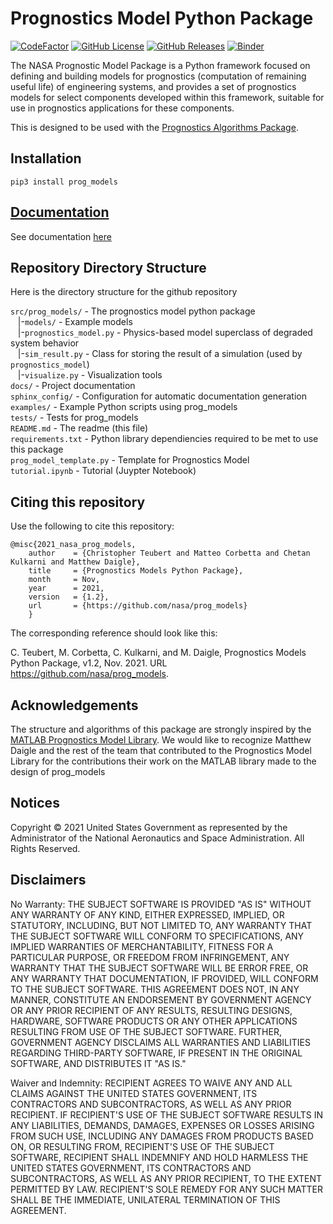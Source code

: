 # Prognostics Model Python Package
[![CodeFactor](https://www.codefactor.io/repository/github/nasa/prog_models/badge)](https://www.codefactor.io/repository/github/nasa/prog_models)
[![GitHub License](https://img.shields.io/badge/License-NOSA-green)](https://github.com/nasa/prog_models/blob/master/license.pdf)
[![GitHub Releases](https://img.shields.io/github/release/nasa/prog_models.svg)](https://github.com/nasa/prog_models/releases)
[![Binder](https://mybinder.org/badge_logo.svg)](https://mybinder.org/v2/gh/nasa/prog_models/HEAD?tutorial.ipynb)

The NASA Prognostic Model Package is a Python framework focused on defining and building models for prognostics (computation of remaining useful life) of engineering systems, and provides a set of prognostics models for select components developed within this framework, suitable for use in prognostics applications for these components.

This is designed to be used with the [Prognostics Algorithms Package](https://github.com/nasa/prog_algs).

## Installation 
`pip3 install prog_models`

## [Documentation](https://nasa.github.io/prog_models/)
See documentation [here](https://nasa.github.io/prog_models/)
 
## Repository Directory Structure 
Here is the directory structure for the github repository 
 
`src/prog_models/` - The prognostics model python package<br />
&nbsp;&nbsp; |-`models/` - Example models<br /> 
&nbsp;&nbsp; |-`prognostics_model.py` - Physics-based model superclass of degraded system behavior<br />
&nbsp;&nbsp; |-`sim_result.py` - Class for storing the result of a simulation (used by `prognostics_model`)<br />
&nbsp;&nbsp; |-`visualize.py` - Visualization tools<br />
`docs/` - Project documentation<br />
`sphinx_config/` - Configuration for automatic documentation generation<br />
`examples/` - Example Python scripts using prog_models<br />
`tests/` - Tests for prog_models<br />
`README.md` - The readme (this file)<br />
`requirements.txt` - Python library dependiencies required to be met to use this package<br />
`prog_model_template.py` - Template for Prognostics Model<br />
`tutorial.ipynb` - Tutorial (Juypter Notebook)

## Citing this repository
Use the following to cite this repository:

```
@misc{2021_nasa_prog_models,
    author    = {Christopher Teubert and Matteo Corbetta and Chetan Kulkarni and Matthew Daigle},
    title     = {Prognostics Models Python Package},
    month     = Nov,
    year      = 2021,
    version   = {1.2},
    url       = {https://github.com/nasa/prog_models}
    }
```

The corresponding reference should look like this:

C. Teubert, M. Corbetta, C. Kulkarni, and M. Daigle, Prognostics Models Python Package, v1.2, Nov. 2021. URL https://github.com/nasa/prog_models.

## Acknowledgements
The structure and algorithms of this package are strongly inspired by the [MATLAB Prognostics Model Library](https://github.com/nasa/PrognosticsModelLibrary). We would like to recognize Matthew Daigle and the rest of the team that contributed to the Prognostics Model Library for the contributions their work on the MATLAB library made to the design of prog_models

## Notices

Copyright © 2021 United States Government as represented by the Administrator of the National Aeronautics and Space Administration.  All Rights Reserved.

## Disclaimers

No Warranty: THE SUBJECT SOFTWARE IS PROVIDED "AS IS" WITHOUT ANY WARRANTY OF ANY KIND, EITHER EXPRESSED, IMPLIED, OR STATUTORY, INCLUDING, BUT NOT LIMITED TO, ANY WARRANTY THAT THE SUBJECT SOFTWARE WILL CONFORM TO SPECIFICATIONS, ANY IMPLIED WARRANTIES OF MERCHANTABILITY, FITNESS FOR A PARTICULAR PURPOSE, OR FREEDOM FROM INFRINGEMENT, ANY WARRANTY THAT THE SUBJECT SOFTWARE WILL BE ERROR FREE, OR ANY WARRANTY THAT DOCUMENTATION, IF PROVIDED, WILL CONFORM TO THE SUBJECT SOFTWARE. THIS AGREEMENT DOES NOT, IN ANY MANNER, CONSTITUTE AN ENDORSEMENT BY GOVERNMENT AGENCY OR ANY PRIOR RECIPIENT OF ANY RESULTS, RESULTING DESIGNS, HARDWARE, SOFTWARE PRODUCTS OR ANY OTHER APPLICATIONS RESULTING FROM USE OF THE SUBJECT SOFTWARE.  FURTHER, GOVERNMENT AGENCY DISCLAIMS ALL WARRANTIES AND LIABILITIES REGARDING THIRD-PARTY SOFTWARE, IF PRESENT IN THE ORIGINAL SOFTWARE, AND DISTRIBUTES IT "AS IS."

Waiver and Indemnity:  RECIPIENT AGREES TO WAIVE ANY AND ALL CLAIMS AGAINST THE UNITED STATES GOVERNMENT, ITS CONTRACTORS AND SUBCONTRACTORS, AS WELL AS ANY PRIOR RECIPIENT.  IF RECIPIENT'S USE OF THE SUBJECT SOFTWARE RESULTS IN ANY LIABILITIES, DEMANDS, DAMAGES, EXPENSES OR LOSSES ARISING FROM SUCH USE, INCLUDING ANY DAMAGES FROM PRODUCTS BASED ON, OR RESULTING FROM, RECIPIENT'S USE OF THE SUBJECT SOFTWARE, RECIPIENT SHALL INDEMNIFY AND HOLD HARMLESS THE UNITED STATES GOVERNMENT, ITS CONTRACTORS AND SUBCONTRACTORS, AS WELL AS ANY PRIOR RECIPIENT, TO THE EXTENT PERMITTED BY LAW.  RECIPIENT'S SOLE REMEDY FOR ANY SUCH MATTER SHALL BE THE IMMEDIATE, UNILATERAL TERMINATION OF THIS AGREEMENT.
